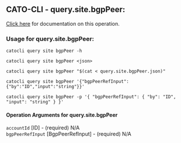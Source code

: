 
## CATO-CLI - query.site.bgpPeer:
[Click here](https://api.catonetworks.com/documentation/#query-query.site.bgpPeer) for documentation on this operation.

### Usage for query.site.bgpPeer:

`catocli query site bgpPeer -h`

`catocli query site bgpPeer <json>`

`catocli query site bgpPeer "$(cat < query.site.bgpPeer.json)"`

`catocli query site bgpPeer '{"bgpPeerRefInput":{"by":"ID","input":"string"}}'`

`catocli query site bgpPeer -p '{
    "bgpPeerRefInput": {
        "by": "ID",
        "input": "string"
    }
}'`


#### Operation Arguments for query.site.bgpPeer ####

`accountId` [ID] - (required) N/A    
`bgpPeerRefInput` [BgpPeerRefInput] - (required) N/A    

